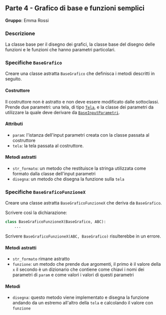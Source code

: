 ## Parte 4 - Grafico di base e funzioni semplici

**Gruppo**: Emma Rossi

### Descrizione

La classe base per il disegno dei grafici, la classe base del disegno delle
funzioni e le funzioni che hanno parametri particolari.

### Specifiche `BaseGrafico`

Creare una classe astratta `BaseGrafico` che definisca i metodi descritti in
seguito.

#### Costruttore

Il costruttore non è astratto e non deve essere modificato dalle sottoclassi.
Prende due parametri: una tela, di tipo
[`Tela`](https://github.com/Classe-4CA-DucaDegliAbruzzi/CalcolatriceGrafica/blob/main/spec/gruppo_2_tela_disegno_grafici.md#specifiche-tela),
e la classe dei parametri da utilizzare la quale deve derivare da
[`BaseInputParametri`](https://github.com/Classe-4CA-DucaDegliAbruzzi/CalcolatriceGrafica/blob/main/spec/gruppo_3_interfaccia_parametri_e_relazioni.md#specifiche-baseinputparametri).

#### Attributi

- `param`: l'istanza dell'input parametri creata con la classe passata al
  costruttore
- `tela`: la tela passata al costruttore.

#### Metodi astratti

- `str_formato`: un metodo che restituisce la stringa utilizzata come formato
  dalla classe dell'input parametri
- `disegna`: un metodo che disegna la funzione sulla `tela`

### Specifiche `BaseGraficoFunzioneX`

Creare una classe astratta `BaseGraficoFunzioneX` che deriva da `BaseGrafico`.

Scrivere così la dichiarazione:

```python
class BaseGraficoFunzioneX(BaseGrafico, ABC):
    ...
```

Scrivere `BaseGraficoFunzioneX(ABC, BaseGrafico)` risulterebbe in un errore.

#### Metodi astratti

- `str_formato` rimane astratto
- `funzione`: un metodo che prende due argomenti, il primo è il valore della `x`
  il secondo è un dizionario che contiene come chiavi i nomi dei parametri di
  `param` e come valori i valori di questi parametri

#### Metodi

- `disegna`: questo metodo viene implementato e disegna la funzione andando da
  un estremo all'altro della `tela` e calcolando il valore con `funzione`
